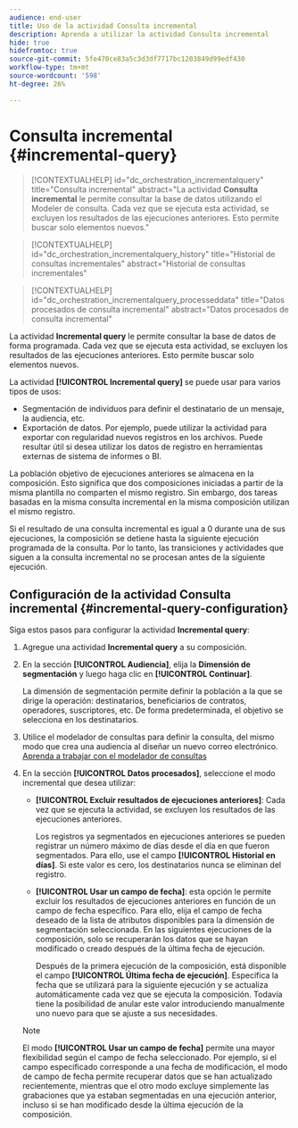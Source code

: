 ```yaml
---
audience: end-user
title: Uso de la actividad Consulta incremental
description: Aprenda a utilizar la actividad Consulta incremental
hide: true
hidefromtoc: true
source-git-commit: 5fe470ce83a5c3d3df7717bc1203849d99edf430
workflow-type: tm+mt
source-wordcount: '598'
ht-degree: 26%

---
```


# Consulta incremental {#incremental-query}

>[!CONTEXTUALHELP]
>id="dc_orchestration_incrementalquery"
>title="Consulta incremental"
>abstract="La actividad **Consulta incremental** le permite consultar la base de datos utilizando el Modeler de consulta. Cada vez que se ejecuta esta actividad, se excluyen los resultados de las ejecuciones anteriores. Esto permite buscar solo elementos nuevos."

>[!CONTEXTUALHELP]
>id="dc_orchestration_incrementalquery_history"
>title="Historial de consultas incrementales"
>abstract="Historial de consultas incrementales"

>[!CONTEXTUALHELP]
>id="dc_orchestration_incrementalquery_processeddata"
>title="Datos procesados de consulta incremental"
>abstract="Datos procesados de consulta incremental"

La actividad **Incremental query** le permite consultar la base de datos de forma programada. Cada vez que se ejecuta esta actividad, se excluyen los resultados de las ejecuciones anteriores. Esto permite buscar solo elementos nuevos.

La actividad **[!UICONTROL Incremental query]** se puede usar para varios tipos de usos:

* Segmentación de individuos para definir el destinatario de un mensaje, la audiencia, etc.
* Exportación de datos. Por ejemplo, puede utilizar la actividad para exportar con regularidad nuevos registros en los archivos. Puede resultar útil si desea utilizar los datos de registro en herramientas externas de sistema de informes o BI.

La población objetivo de ejecuciones anteriores se almacena en la composición. Esto significa que dos composiciones iniciadas a partir de la misma plantilla no comparten el mismo registro. Sin embargo, dos tareas basadas en la misma consulta incremental en la misma composición utilizan el mismo registro.

Si el resultado de una consulta incremental es igual a 0 durante una de sus ejecuciones, la composición se detiene hasta la siguiente ejecución programada de la consulta. Por lo tanto, las transiciones y actividades que siguen a la consulta incremental no se procesan antes de la siguiente ejecución.

## Configuración de la actividad Consulta incremental {#incremental-query-configuration}

Siga estos pasos para configurar la actividad **Incremental query**:

1. Agregue una actividad **Incremental query** a su composición.

1. En la sección **[!UICONTROL Audiencia]**, elija la **Dimensión de segmentación** y luego haga clic en **[!UICONTROL Continuar]**.

   La dimensión de segmentación permite definir la población a la que se dirige la operación: destinatarios, beneficiarios de contratos, operadores, suscriptores, etc. De forma predeterminada, el objetivo se selecciona en los destinatarios. <!--[Learn more about targeting dimensions](../../audience/about-recipients.md#targeting-dimensions)-->

1. Utilice el modelador de consultas para definir la consulta, del mismo modo que crea una audiencia al diseñar un nuevo correo electrónico. [Aprenda a trabajar con el modelador de consultas](../../query/query-modeler-overview.md)

1. En la sección **[!UICONTROL Datos procesados]**, seleccione el modo incremental que desea utilizar:

   * **[!UICONTROL Excluir resultados de ejecuciones anteriores]**: Cada vez que se ejecuta la actividad, se excluyen los resultados de las ejecuciones anteriores.

     Los registros ya segmentados en ejecuciones anteriores se pueden registrar un número máximo de días desde el día en que fueron segmentados. Para ello, use el campo **[!UICONTROL Historial en días]**. Si este valor es cero, los destinatarios nunca se eliminan del registro.

   * **[!UICONTROL Usar un campo de fecha]**: esta opción le permite excluir los resultados de ejecuciones anteriores en función de un campo de fecha específico. Para ello, elija el campo de fecha deseado de la lista de atributos disponibles para la dimensión de segmentación seleccionada. En las siguientes ejecuciones de la composición, solo se recuperarán los datos que se hayan modificado o creado después de la última fecha de ejecución.

     Después de la primera ejecución de la composición, está disponible el campo **[!UICONTROL Última fecha de ejecución]**. Especifica la fecha que se utilizará para la siguiente ejecución y se actualiza automáticamente cada vez que se ejecuta la composición. Todavía tiene la posibilidad de anular este valor introduciendo manualmente uno nuevo para que se ajuste a sus necesidades.

   >[!NOTE]
   >
   >El modo **[!UICONTROL Usar un campo de fecha]** permite una mayor flexibilidad según el campo de fecha seleccionado. Por ejemplo, si el campo especificado corresponde a una fecha de modificación, el modo de campo de fecha permite recuperar datos que se han actualizado recientemente, mientras que el otro modo excluye simplemente las grabaciones que ya estaban segmentadas en una ejecución anterior, incluso si se han modificado desde la última ejecución de la composición.

<!--

## Example {#incremental-query-example}

The following example shows the configuration of a workflow which filters every week the profiles in the Adobe Campaign database that are subscribed to the Yoga Newsletter service, to send them a welcome email.

![](../assets/incremental-query-example.png)

The workflow is made up of the following elements:

* A **[!UICONTROL Scheduler]** activity, to execute the workflow every Monday at 6 am.
* An **[!UICONTROL Incremental query]** activity, which targets all of the current subscribers during the first execution, then only the new subscribers of that week during the following executions.
* An **[!UICONTROL Email delivery]** activity.
-->

